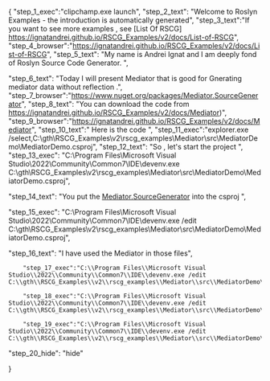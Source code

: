 {
    "step_1_exec":"clipchamp.exe launch",
    "step_2_text": "Welcome to Roslyn Examples - the introduction is automatically generated",
    "step_3_text":"If you want to see more examples , see  [List Of RSCG] https://ignatandrei.github.io/RSCG_Examples/v2/docs/List-of-RSCG",
    "step_4_browser":"https://ignatandrei.github.io/RSCG_Examples/v2/docs/List-of-RSCG",
    "step_5_text": "My name is Andrei Ignat and I am deeply fond of Roslyn Source Code Generator. ",

"step_6_text": "Today I will present Mediator  that is good for Gnerating mediator data without reflection .",
"step_7_browser":"https://www.nuget.org/packages/Mediator.SourceGenerator",
"step_8_text": "You can download the code from https://ignatandrei.github.io/RSCG_Examples/v2/docs/Mediator)",
"step_9_browser":"https://ignatandrei.github.io/RSCG_Examples/v2/docs/Mediator",
"step_10_text":" Here is the code ",
"step_11_exec":"explorer.exe /select,C:\\gth\\RSCG_Examples\\v2\\rscg_examples\\Mediator\\src\\MediatorDemo\\MediatorDemo.csproj",
"step_12_text": "So , let's start the project ",
"step_13_exec": "C:\\Program Files\\Microsoft Visual Studio\\2022\\Community\\Common7\\IDE\\devenv.exe C:\\gth\\RSCG_Examples\\v2\\rscg_examples\\Mediator\\src\\MediatorDemo\\MediatorDemo.csproj",

"step_14_text": "You put the  [Mediator.SourceGenerator](https://www.nuget.org/packages/Mediator.SourceGenerator) into the csproj ",

"step_15_exec": "C:\\Program Files\\Microsoft Visual Studio\\2022\\Community\\Common7\\IDE\\devenv.exe /edit C:\\gth\\RSCG_Examples\\v2\\rscg_examples\\Mediator\\src\\MediatorDemo\\MediatorDemo.csproj",

"step_16_text": "I have used the Mediator in those files",


        "step_17_exec":"C:\\Program Files\\Microsoft Visual Studio\\2022\\Community\\Common7\\IDE\\devenv.exe /edit C:\\gth\\RSCG_Examples\\v2\\rscg_examples\\Mediator\\src\\MediatorDemo\\PingPong.cs",
    
        "step_18_exec":"C:\\Program Files\\Microsoft Visual Studio\\2022\\Community\\Common7\\IDE\\devenv.exe /edit C:\\gth\\RSCG_Examples\\v2\\rscg_examples\\Mediator\\src\\MediatorDemo\\GenericLoggerHandler.cs",
    
        "step_19_exec":"C:\\Program Files\\Microsoft Visual Studio\\2022\\Community\\Common7\\IDE\\devenv.exe /edit C:\\gth\\RSCG_Examples\\v2\\rscg_examples\\Mediator\\src\\MediatorDemo\\Program.cs",
    
"step_20_hide": "hide"


}